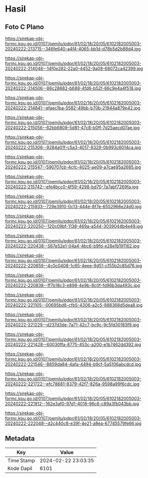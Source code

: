 # Hasil

## Foto C Plano

https://sirekap-obj-formc.kpu.go.id/0107/pemilu/pdpr/61/02/18/20/05/6102182005003-20240222-213715--346fe640-a4f4-4065-bb1d-d78b5d2b88d4.jpg

https://sirekap-obj-formc.kpu.go.id/0107/pemilu/pdpr/61/02/18/20/05/6102182005003-20240222-214048--14f0e282-22a0-4452-9a08-68072ca42399.jpg

https://sirekap-obj-formc.kpu.go.id/0107/pemilu/pdpr/61/02/18/20/05/6102182005003-20240222-214506--86c28682-b688-4fd6-b52f-66c9e4a4f518.jpg

https://sirekap-obj-formc.kpu.go.id/0107/pemilu/pdpr/61/02/18/20/05/6102182005003-20240222-214841--efaec1ba-5582-49bb-b70b-21944a879e42.jpg

https://sirekap-obj-formc.kpu.go.id/0107/pemilu/pdpr/61/02/18/20/05/6102182005003-20240222-215056--62bb6809-5d81-47c8-b0ff-7d25aecd07ae.jpg

https://sirekap-obj-formc.kpu.go.id/0107/pemilu/pdpr/61/02/18/20/05/6102182005003-20240222-215306--9284a01f-c5a3-4017-8329-0b993c6014ca.jpg

https://sirekap-obj-formc.kpu.go.id/0107/pemilu/pdpr/61/02/18/20/05/6102182005003-20240222-215547--590707cb-4cfc-4025-ae09-a7cae95a2685.jpg

https://sirekap-obj-formc.kpu.go.id/0107/pemilu/pdpr/61/02/18/20/05/6102182005003-20240222-215742--efe4bcc0-4f59-4298-bd70-7a7abf7269fa.jpg

https://sirekap-obj-formc.kpu.go.id/0107/pemilu/pdpr/61/02/18/20/05/6102182005003-20240222-215933--729e3910-0c13-444e-8f7e-6552966e24d0.jpg

https://sirekap-obj-formc.kpu.go.id/0107/pemilu/pdpr/61/02/18/20/05/6102182005003-20240222-220250--120c09bf-1138-469a-a544-3039044b4e49.jpg

https://sirekap-obj-formc.kpu.go.id/0107/pemilu/pdpr/61/02/18/20/05/6102182005003-20240222-220438--567e52e1-04a4-4bc6-b9fd-e28e1b191162.jpg

https://sirekap-obj-formc.kpu.go.id/0107/pemilu/pdpr/61/02/18/20/05/6102182005003-20240222-220659--4c0c0408-1c65-4eee-9d51-cf55b2c85d76.jpg

https://sirekap-obj-formc.kpu.go.id/0107/pemilu/pdpr/61/02/18/20/05/6102182005003-20240222-220838--ff7b18c3-e898-4e9b-8c0f-fd96b3da493c.jpg

https://sirekap-obj-formc.kpu.go.id/0107/pemilu/pdpr/61/02/18/20/05/6102182005003-20240222-221105--00695bd8-cfb5-4306-a2c5-888368d5dea8.jpg

https://sirekap-obj-formc.kpu.go.id/0107/pemilu/pdpr/61/02/18/20/05/6102182005003-20240222-221229--d237d3de-7a71-42c7-bc9c-9c5fd30183f9.jpg

https://sirekap-obj-formc.kpu.go.id/0107/pemilu/pdpr/61/02/18/20/05/6102182005003-20240222-221428--60030ffa-8775-453c-a200-e1b7462dd392.jpg

https://sirekap-obj-formc.kpu.go.id/0107/pemilu/pdpr/61/02/18/20/05/6102182005003-20240222-221546--8859da84-4afa-4494-b9cf-5a5106abcdcd.jpg

https://sirekap-obj-formc.kpu.go.id/0107/pemilu/pdpr/61/02/18/20/05/6102182005003-20240222-221722--efc78681-8379-42f7-826a-9598a99f6cdc.jpg

https://sirekap-obj-formc.kpu.go.id/0107/pemilu/pdpr/61/02/18/20/05/6102182005003-20240222-221912--162e3af0-97d1-4018-96c6-c89a3fb043bb.jpg

https://sirekap-obj-formc.kpu.go.id/0107/pemilu/pdpr/61/02/18/20/05/6102182005003-20240222-222048--d2c440c8-e39f-4e21-a8ea-67745579fe66.jpg


## Metadata

| Key        | Value               |
| ---------- | ------------------- |
| Time Stamp | 2024-02-22 23:03:35 |
| Kode Dapil | 6101                |



